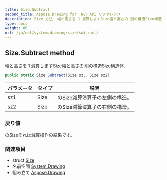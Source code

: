 ```yaml
---
title: Size.Subtract
second_title: Aspose.Drawing for .NET API リファレンス
description: Size 方法. 幅と高さを 1 減算しますSize幅と高さの 別の構造Size構造体.
type: docs
weight: 60
url: /ja/net/system.drawing/size/subtract/
---
```

## Size.Subtract method

幅と高さを 1 減算しますSize幅と高さの 別の構造Size構造体.

```csharp
public static Size Subtract(Size sz1, Size sz2)
```

| パラメータ | タイプ | 説明 |
| --- | --- | --- |
| sz1 | Size | のSize減算演算子の左側の構造。 |
| sz2 | Size | のSize減算演算子の右側の構造。 |

### 戻り値

のSizeそれは減算操作の結果です。

### 関連項目

* struct [Size](../)
* 名前空間 [System.Drawing](../../size/)
* 組み立て [Aspose.Drawing](../../../)



